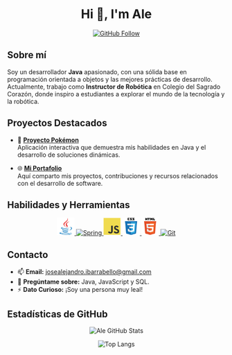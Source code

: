 <h1 align="center">Hi 👋, I'm Ale</h1>

<p align="center">
  <a href="https://github.com/aleib12">
    <img src="https://img.shields.io/github/followers/aleib12?label=Follow&style=social" alt="GitHub Follow" />
  </a>
</p>

## Sobre mí

Soy un desarrollador **Java** apasionado, con una sólida base en programación orientada a objetos y las mejores prácticas de desarrollo. Actualmente, trabajo como **Instructor de Robótica** en Colegio del Sagrado Corazón, donde inspiro a estudiantes a explorar el mundo de la tecnología y la robótica.

## Proyectos Destacados

- 🔭 **[Proyecto Pokémon](https://projecto-pokemon.vercel.app)**  
  Aplicación interactiva que demuestra mis habilidades en Java y el desarrollo de soluciones dinámicas.

- 🌐 **[Mi Portafolio](https://portafolio-sable-chi.vercel.app/)**  
  Aquí comparto mis proyectos, contribuciones y recursos relacionados con el desarrollo de software.

## Habilidades y Herramientas

<p align="center">
  <a href="https://www.java.com" target="_blank" rel="noreferrer">
    <img src="https://raw.githubusercontent.com/devicons/devicon/master/icons/java/java-original.svg" alt="Java" width="40" height="40"/>
  </a>
  <a href="https://spring.io/" target="_blank" rel="noreferrer">
    <img src="https://www.vectorlogo.zone/logos/springio/springio-icon.svg" alt="Spring" width="40" height="40"/>
  </a>
  <a href="https://developer.mozilla.org/en-US/docs/Web/JavaScript" target="_blank" rel="noreferrer">
    <img src="https://raw.githubusercontent.com/devicons/devicon/master/icons/javascript/javascript-original.svg" alt="JavaScript" width="40" height="40"/>
  </a>
  <a href="https://www.w3schools.com/css/" target="_blank" rel="noreferrer">
    <img src="https://raw.githubusercontent.com/devicons/devicon/master/icons/css3/css3-original-wordmark.svg" alt="CSS3" width="40" height="40"/>
  </a>
  <a href="https://www.w3.org/html/" target="_blank" rel="noreferrer">
    <img src="https://raw.githubusercontent.com/devicons/devicon/master/icons/html5/html5-original-wordmark.svg" alt="HTML5" width="40" height="40"/>
  </a>
  <a href="https://git-scm.com/" target="_blank" rel="noreferrer">
    <img src="https://www.vectorlogo.zone/logos/git-scm/git-scm-icon.svg" alt="Git" width="40" height="40"/>
  </a>
  <!-- Agrega más íconos según tus habilidades -->
</p>

## Contacto

- 📫 **Email:** [josealejandro.ibarrabello@gmail.com](mailto:josealejandro.ibarrabello@gmail.com)
- 💬 **Pregúntame sobre:** Java, JavaScript y SQL.
- ⚡ **Dato Curioso:** ¡Soy una persona muy leal!

## Estadísticas de GitHub

<p align="center">
  <img src="https://github-readme-stats.vercel.app/api?username=aleib12&show_icons=true&locale=en" alt="Ale GitHub Stats" />
</p>
<p align="center">
  <img src="https://github-readme-stats.vercel.app/api/top-langs?username=aleib12&layout=compact" alt="Top Langs" />
</p>

